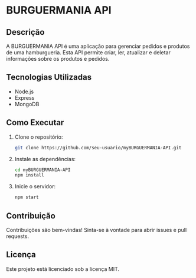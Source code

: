 # BURGUERMANIA API

## Descrição

A BURGUERMANIA API é uma aplicação para gerenciar pedidos e produtos de uma hamburgueria. Esta API permite criar, ler, atualizar e deletar informações sobre os produtos e pedidos.


## Tecnologias Utilizadas

- Node.js
- Express
- MongoDB

## Como Executar

1. Clone o repositório:

    ```bash
    git clone https://github.com/seu-usuario/myBURGUERMANIA-API.git
    ```

2. Instale as dependências:

    ```bash
    cd myBURGUERMANIA-API
    npm install
    ```

3. Inicie o servidor:

    ```bash
    npm start
    ```

## Contribuição

Contribuições são bem-vindas! Sinta-se à vontade para abrir issues e pull requests.

## Licença

Este projeto está licenciado sob a licença MIT.